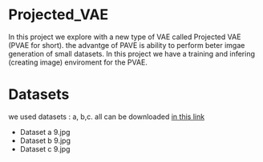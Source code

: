 # Projected_VAE
In this project we explore with a new type of VAE called Projected VAE (PVAE for short).
the advantge of PAVE is ability to perform beter imgae generation of small datasets.
In this project we have a training and infering (creating image) enviroment for the PVAE.


# Datasets
we used datasets : a, b,c. all can be downloaded [in this link](https://drive.google.com/file/d/1aAJCZbXNHyraJ6Mi13dSbe7pTyfPXha0/view)

- Dataset a
9.jpg
- Dataset b
9.jpg
- Dataset c
9.jpg
